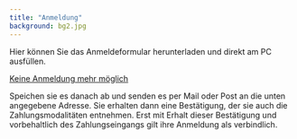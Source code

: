 ```yaml
---
title: "Anmeldung"
background: bg2.jpg
---
```


Hier können Sie das Anmeldeformular herunterladen und direkt am PC ausfüllen.

<a href="assets/images/IWF_Anmeldung 2025.1pdf" class="btn btn-outline-inverse btn-sm">Keine Anmeldung mehr möglich</a>

Speichen sie es danach ab und senden es per Mail oder Post an die unten angegebene Adresse. 
Sie erhalten dann eine Bestätigung, der sie auch die Zahlungsmodalitäten entnehmen. Erst mit Erhalt dieser Bestätigung und vorbehaltlich des Zahlungseingangs gilt ihre Anmeldung als verbindlich.
